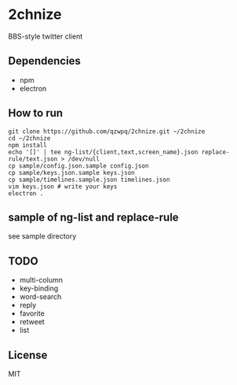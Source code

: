 # 2chnize

BBS-style twitter client

## Dependencies

* npm
* electron

## How to run

```shell
git clone https://github.com/qzwpq/2chnize.git ~/2chnize
cd ~/2chnize
npm install
echo '[]' | tee ng-list/{client,text,screen_name}.json replace-rule/text.json > /dev/null
cp sample/config.json.sample config.json
cp sample/keys.json.sample keys.json
cp sample/timelines.sample.json timelines.json
vim keys.json # write your keys
electron .
```

## sample of ng-list and replace-rule

see sample directory

## TODO

* multi-column
* key-binding
* word-search
* reply
* favorite
* retweet
* list

## License

MIT
